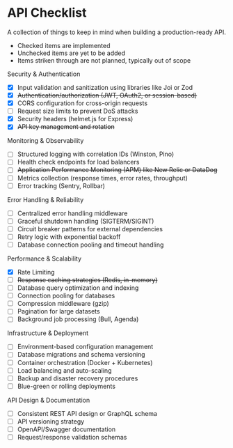 # API Checklist
A collection of things to keep in mind when building a production-ready API.
- Checked items are implemented
- Unchecked items are yet to be added
- Items striken through are not planned, typically out of scope

Security & Authentication

- [x] Input validation and sanitization using libraries like Joi or Zod
- [x] ~~Authentication/authorization (JWT, OAuth2, or session-based)~~
- [x] CORS configuration for cross-origin requests
- [ ] Request size limits to prevent DoS attacks
- [x] Security headers (helmet.js for Express)
- [x] ~~API key management and rotation~~

Monitoring & Observability

- [ ] Structured logging with correlation IDs (Winston, Pino)
- [ ] Health check endpoints for load balancers
- [ ] ~~Application Performance Monitoring (APM) like New Relic or DataDog~~
- [ ] Metrics collection (response times, error rates, throughput)
- [ ] Error tracking (Sentry, Rollbar)

Error Handling & Reliability

- [ ] Centralized error handling middleware
- [ ] Graceful shutdown handling (SIGTERM/SIGINT)
- [ ] Circuit breaker patterns for external dependencies
- [ ] Retry logic with exponential backoff
- [ ] Database connection pooling and timeout handling

Performance & Scalability

- [x] Rate Limiting
- [ ] ~~Response caching strategies (Redis, in-memory)~~
- [ ] Database query optimization and indexing
- [ ] Connection pooling for databases
- [ ] Compression middleware (gzip)
- [ ] Pagination for large datasets
- [ ] Background job processing (Bull, Agenda)

Infrastructure & Deployment

- [ ] Environment-based configuration management
- [ ] Database migrations and schema versioning
- [ ] Container orchestration (Docker + Kubernetes)
- [ ] Load balancing and auto-scaling
- [ ] Backup and disaster recovery procedures
- [ ] Blue-green or rolling deployments

API Design & Documentation

- [ ] Consistent REST API design or GraphQL schema
- [ ] API versioning strategy
- [ ] OpenAPI/Swagger documentation
- [ ] Request/response validation schemas
